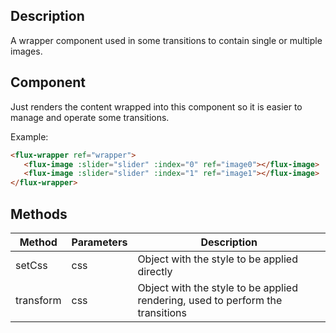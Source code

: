 ---
---

## Description

A wrapper component used in some transitions to contain single or multiple images.

## Component

Just renders the content wrapped into this component so it is easier to manage and operate some transitions.

Example:
``` html
<flux-wrapper ref="wrapper">
   <flux-image :slider="slider" :index="0" ref="image0"></flux-image>
   <flux-image :slider="slider" :index="1" ref="image1"></flux-image>
</flux-wrapper>
```

## Methods

| Method | Parameters | Description |
|--------|------------|-------------|
| setCss | css | Object with the style to be applied directly |
| transform | css | Object with the style to be applied rendering, used to perform the transitions |
